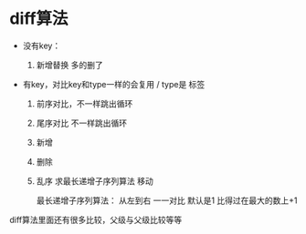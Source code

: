 # diff算法

- 没有key：

  1. 新增替换 多的删了


- 有key，对比key和type一样的会复用	 / type是 标签 

  1. 前序对比，不一样跳出循环

  2. 尾序对比    不一样跳出循环

  3. 新增

  4. 删除

  5. 乱序 求最长递增子序列算法 移动

     最长递增子序列算法：​	从左到右 一一对比 默认是1 比得过在最大的数上+1 

diff算法里面还有很多比较，父级与父级比较等等

